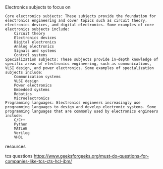 Electronics
 subjects to focus on


    Core electronics subjects: These subjects provide the foundation for electronics engineering and cover topics such as circuit theory, electronics devices, and digital electronics. Some examples of core electronics subjects include: 
        Circuit theory  
        Electronics devices 
        Digital electronics 
        Analog electronics 
        Signals and systems 
        Control systems 
    Specialization subjects: These subjects provide in-depth knowledge of specific areas of electronics engineering, such as communications, VLSI design, and power electronics. Some examples of specialization subjects include: 
        Communication systems 
        VLSI design 
        Power electronics 
        Embedded systems 
        Robotics 
        Microelectronics 
    Programming languages: Electronics engineers increasingly use programming languages to design and develop electronic systems. Some programming languages that are commonly used by electronics engineers include: 
        C/C++ 
        Python 
        MATLAB 
        Verilog 
        VHDL 
 


resources




tcs questions
https://www.geeksforgeeks.org/must-do-questions-for-companies-like-tcs-cts-hcl-ibm/